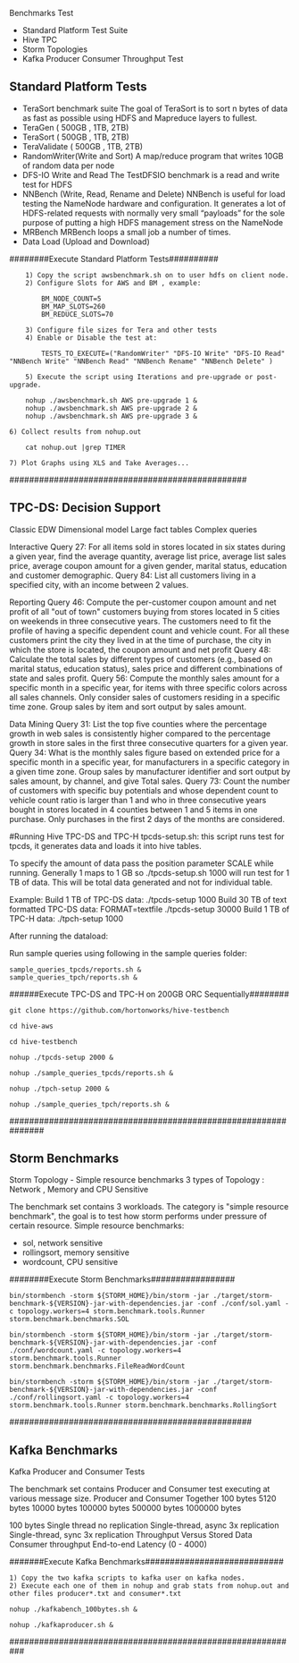 Benchmarks Test
 - Standard Platform Test Suite
 - Hive TPC
 - Storm Topologies
 - Kafka Producer Consumer Throughput Test

Standard Platform Tests
-------------------------------
 - TeraSort benchmark suite 
   The goal of TeraSort is to sort n bytes of data as fast as possible using HDFS and Mapreduce layers to fullest.
 - TeraGen ( 500GB , 1TB, 2TB) 
 - TeraSort ( 500GB , 1TB, 2TB)
 - TeraValidate ( 500GB , 1TB, 2TB)
 - RandomWriter(Write and Sort) 
    A map/reduce program that writes 10GB of random data per node
 - DFS-IO Write and Read
   The TestDFSIO benchmark is a read and write test for HDFS
 - NNBench (Write, Read, Rename and Delete)
   NNBench is useful for load testing the NameNode hardware and configuration. It generates a lot of HDFS-related requests with normally very small “payloads” for the sole purpose of putting a high HDFS management stress on the NameNode
 - MRBench 
    MRBench loops a small job a number of times.
 - Data Load (Upload and Download)

########Execute Standard Platform Tests##########
```
	1) Copy the script awsbenchmark.sh on to user hdfs on client node.
	2) Configure Slots for AWS and BM , example:

		BM_NODE_COUNT=5
		BM_MAP_SLOTS=260
		BM_REDUCE_SLOTS=70

	3) Configure file sizes for Tera and other tests
	4) Enable or Disable the test at:

		TESTS_TO_EXECUTE=("RandomWriter" "DFS-IO Write" "DFS-IO Read" "NNBench Write" "NNBench Read" "NNBench Rename" "NNBench Delete" )

	5) Execute the script using Iterations and pre-upgrade or post-upgrade.

	nohup ./awsbenchmark.sh AWS pre-upgrade 1 &
	nohup ./awsbenchmark.sh AWS pre-upgrade 2 &
	nohup ./awsbenchmark.sh AWS pre-upgrade 3 &

6) Collect results from nohup.out 

	cat nohup.out |grep TIMER

7) Plot Graphs using XLS and Take Averages...

```

################################################


TPC-DS: Decision Support
----------------------------------

Classic EDW Dimensional model
Large fact tables
Complex queries

Interactive
Query 27: For all items sold in stores located in six states during a given year, find the average quantity, average list price, average list sales price, average coupon amount for a given gender, marital status, education and customer demographic. 
Query 84: List all customers living in a specified city, with an income between 2 values.

Reporting
Query 46: Compute the per-customer coupon amount and net profit of all "out of town" customers buying from stores located in 5 cities on weekends in three consecutive years. The customers need to fit the profile of having a specific dependent count and vehicle count.  For all these customers print the city they lived in at the time of purchase, the city in which the store is located, the coupon amount and net profit
Query 48: Calculate the total sales by different types of customers (e.g., based on marital status, education status), sales price and different combinations of state and sales profit.
Query 56: Compute the monthly sales amount for a specific month in a specific year, for items with three specific colors across all sales channels.  Only consider sales of customers residing in a specific time zone.  Group sales by item and sort output by sales amount.

Data Mining
Query 31: List the top five counties where the percentage growth in web sales is consistently higher compared to the percentage growth in store sales in the first three consecutive quarters for a given year.
Query 34: What is the monthly sales figure based on extended price for a specific month in a specific year, for manufacturers in a specific category in a given time zone.  Group sales by manufacturer identifier and sort output by sales amount, by channel, and give Total sales.
Query 73: Count the number of customers with specific buy potentials and whose dependent count to vehicle count ratio is larger than 1 and who in three consecutive years bought in stores located in 4 counties between 1 and 5 items in one purchase.  Only purchases in the first 2 days of the months are considered. 


#Running Hive TPC-DS and TPC-H
tpcds-setup.sh: this script runs test for tpcds, it generates data and loads it into hive tables.

To specify the amount of data pass the position parameter SCALE while running. Generally 1 maps to 1 GB
so ./tpcds-setup.sh 1000 will run test for 1 TB of data. This will be total data generated and not for individual table.

Example:
Build 1 TB of TPC-DS data: ./tpcds-setup 1000
Build 30 TB of text formatted TPC-DS data: FORMAT=textfile ./tpcds-setup 30000
Build 1 TB of TPC-H data: ./tpch-setup 1000

After running the dataload:

Run sample queries using following in the sample queries folder:

	sample_queries_tpcds/reports.sh &
	sample_queries_tpch/reports.sh &

######Execute TPC-DS and TPC-H on 200GB ORC Sequentially########
```
git clone https://github.com/hortonworks/hive-testbench

cd hive-aws

cd hive-testbench

nohup ./tpcds-setup 2000 & 

nohup ./sample_queries_tpcds/reports.sh &

nohup ./tpch-setup 2000 &

nohup ./sample_queries_tpch/reports.sh &
```
###############################################################

Storm Benchmarks
----------------------------------------------

Storm Topology - Simple resource benchmarks
3 types of Topology : Network , Memory and CPU Sensitive

The benchmark set contains 3 workloads. The category is "simple resource benchmark", the goal is to test how storm performs under pressure of certain resource. 
Simple resource benchmarks:
- sol, network sensitive
- rollingsort, memory sensitive
- wordcount, CPU sensitive

########Execute Storm Benchmarks#################
```
bin/stormbench -storm ${STORM_HOME}/bin/storm -jar ./target/storm-benchmark-${VERSION}-jar-with-dependencies.jar -conf ./conf/sol.yaml -c topology.workers=4 storm.benchmark.tools.Runner storm.benchmark.benchmarks.SOL

bin/stormbench -storm ${STORM_HOME}/bin/storm -jar ./target/storm-benchmark-${VERSION}-jar-with-dependencies.jar -conf ./conf/wordcount.yaml -c topology.workers=4 storm.benchmark.tools.Runner storm.benchmark.benchmarks.FileReadWordCount
 
bin/stormbench -storm ${STORM_HOME}/bin/storm -jar ./target/storm-benchmark-${VERSION}-jar-with-dependencies.jar -conf ./conf/rollingsort.yaml -c topology.workers=4 storm.benchmark.tools.Runner storm.benchmark.benchmarks.RollingSort
```
################################################# 

Kafka Benchmarks
-------------------------------------------------
Kafka Producer and Consumer Tests

The benchmark set contains Producer and Consumer test executing at various message size.
Producer and Consumer Together
100 bytes
5120 bytes
10000 bytes
100000 bytes
500000 bytes
1000000 bytes

100 bytes
Single thread no replication
Single-thread, async 3x replication
Single-thread, sync 3x replication
Throughput Versus Stored Data
Consumer throughput
End-to-end Latency (0 - 4000)

#######Execute Kafka Benchmarks############################
```
1) Copy the two kafka scripts to kafka user on kafka nodes.
2) Execute each one of them in nohup and grab stats from nohup.out and other files producer*.txt and consumer*.txt

nohup ./kafkabench_100bytes.sh &

nohup ./kafkaproducer.sh &
```
###########################################################
